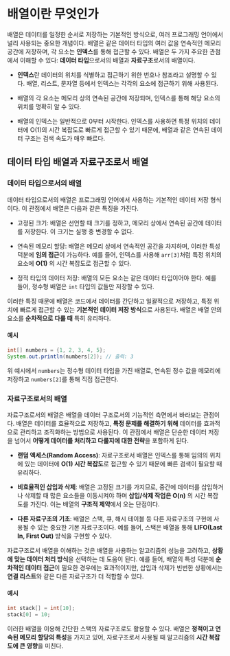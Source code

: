 # 배열이란 무엇인가

배열은 데이터를 일정한 순서로 저장하는 기본적인 방식으로, 여러 프로그래밍 언어에서 널리 사용되는 중요한 개념이다. 배열은 같은 데이터 타입의 여러 값을 연속적인 메모리 공간에 저장하며, 각 요소는 **인덱스**를 통해 접근할 수 있다. 배열은 두 가지 주요한 관점에서 이해할 수 있다: **데이터 타입**으로서의 배열과 **자료구조**로서의 배열이다.

  - **인덱스**란 데이터의 위치를 식별하고 접근하기 위한 번호나 참조라고 설명할 수 있다. 배열, 리스트, 문자열 등에서 인덱스는 각각의 요소에 접근하기 위해 사용된다.
    
  - 배열의 각 요소는 메모리 상의 연속된 공간에 저장되며, 인덱스를 통해 해당 요소의 위치를 명확히 알 수 있다.
    
  - 배열의 인덱스는 일반적으로 0부터 시작한다. 인덱스를 사용하면 특정 위치의 데이터에 O(1)의 시간 복잡도로 빠르게 접근할 수 있기 때문에, 배열과 같은 연속된 데이터 구조는 검색 속도가 매우 빠르다.

    
## 데이터 타입 배열과 자료구조로서 배열

### 데이터 타입으로서의 배열

데이터 타입으로서의 배열은 프로그래밍 언어에서 사용하는 기본적인 데이터 저장 형식이다. 이 관점에서 배열은 다음과 같은 특징을 가진다.

- 고정된 크기: 배열은 선언할 때 크기를 정하고, 메모리 상에서 연속된 공간에 데이터를 저장한다. 이 크기는 실행 중 변경할 수 없다.
  
- 연속된 메모리 할당: 배열은 메모리 상에서 연속적인 공간을 차지하며, 이러한 특성 덕분에 **임의 접근**이 가능하다. 예를 들어, 인덱스를 사용해 `arr[3]`처럼 특정 위치의 요소에 **O(1)** 의 시간 복잡도로 접근할 수 있다.
  
- 정적 타입의 데이터 저장: 배열의 모든 요소는 같은 데이터 타입이어야 한다. 예를 들어, 정수형 배열은 `int` 타입의 값들만 저장할 수 있다.

이러한 특징 때문에 배열은 코드에서 데이터를 간단하고 일괄적으로 저장하고, 특정 위치에 빠르게 접근할 수 있는 **기본적인 데이터 저장 방식**으로 사용된다. 배열은 배열 안의 요소를 **순차적으로 다룰 때** 특히 유리하다.

#### 예시

```java
int[] numbers = {1, 2, 3, 4, 5};
System.out.println(numbers[2]); // 출력: 3
```

위 예시에서 `numbers`는 정수형 데이터 타입을 가진 배열로, 연속된 정수 값을 메모리에 저장하고 `numbers[2]`를 통해 직접 접근한다.


### 자료구조로서의 배열

자료구조로서의 배열은 배열을 데이터 구조로서의 기능적인 측면에서 바라보는 관점이다. 배열은 데이터를 효율적으로 저장하고, **특정 문제를 해결하기 위해** 데이터를 효과적으로 관리하고 조직화하는 방법으로 사용된다. 이 관점에서 배열은 단순한 데이터 저장을 넘어서 **어떻게 데이터를 처리하고 다룰지에 대한 전략**을 포함하게 된다.

- **랜덤 액세스(Random Access)**: 자료구조로서 배열은 인덱스를 통해 임의의 위치에 있는 데이터에 **O(1) 시간 복잡도**로 접근할 수 있기 때문에 빠른 검색이 필요할 때 유리하다.
  
- **비효율적인 삽입과 삭제**: 배열은 고정된 크기를 가지므로, 중간에 데이터를 삽입하거나 삭제할 때 많은 요소들을 이동시켜야 하며 **삽입/삭제 작업은 O(n)** 의 시간 복잡도를 가진다. 이는 배열의 **구조적 제약**에서 오는 단점이다.
  
- **다른 자료구조의 기초**: 배열은 스택, 큐, 해시 테이블 등 다른 자료구조의 구현에 사용될 수 있는 중요한 기본 자료구조이다. 예를 들어, 스택은 배열을 통해 **LIFO(Last In, First Out)** 방식을 구현할 수 있다.

자료구조로서 배열을 이해하는 것은 배열을 사용하는 알고리즘의 성능을 고려하고, **상황에 맞는 데이터 처리 방식**을 선택하는 데 도움이 된다. 예를 들어, 배열의 특성 덕분에 **순차적인 데이터 접근**이 필요한 경우에는 효과적이지만, 삽입과 삭제가 빈번한 상황에서는 **연결 리스트**와 같은 다른 자료구조가 더 적합할 수 있다.

#### 예시

```java
int stack[] = int[10];
stack[0] = 10;
```

이러한 배열을 이용해 간단한 스택의 자료구조로도 활용할 수 있다. 배열은 **정적이고 연속된 메모리 할당의 특성**을 가지고 있어, 자료구조로서 사용될 때 알고리즘의 **시간 복잡도에 큰 영향**을 미친다.
